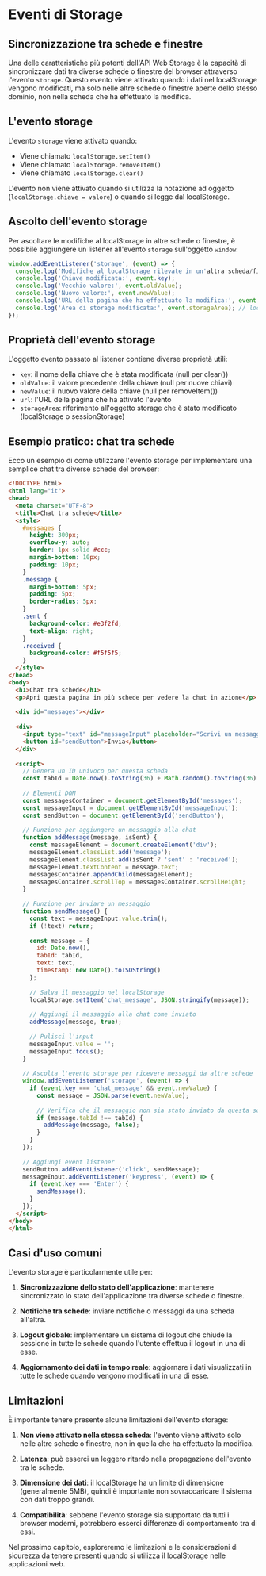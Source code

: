 # Eventi di Storage

## Sincronizzazione tra schede e finestre

Una delle caratteristiche più potenti dell'API Web Storage è la capacità di sincronizzare dati tra diverse schede o finestre del browser attraverso l'evento `storage`. Questo evento viene attivato quando i dati nel localStorage vengono modificati, ma solo nelle altre schede o finestre aperte dello stesso dominio, non nella scheda che ha effettuato la modifica.

## L'evento storage

L'evento `storage` viene attivato quando:

- Viene chiamato `localStorage.setItem()`
- Viene chiamato `localStorage.removeItem()`
- Viene chiamato `localStorage.clear()`

L'evento non viene attivato quando si utilizza la notazione ad oggetto (`localStorage.chiave = valore`) o quando si legge dal localStorage.

## Ascolto dell'evento storage

Per ascoltare le modifiche al localStorage in altre schede o finestre, è possibile aggiungere un listener all'evento `storage` sull'oggetto `window`:

```javascript
window.addEventListener('storage', (event) => {
  console.log('Modifiche al localStorage rilevate in un'altra scheda/finestra');
  console.log('Chiave modificata:', event.key);
  console.log('Vecchio valore:', event.oldValue);
  console.log('Nuovo valore:', event.newValue);
  console.log('URL della pagina che ha effettuato la modifica:', event.url);
  console.log('Area di storage modificata:', event.storageArea); // localStorage o sessionStorage
});
```

## Proprietà dell'evento storage

L'oggetto evento passato al listener contiene diverse proprietà utili:

- `key`: il nome della chiave che è stata modificata (null per clear())
- `oldValue`: il valore precedente della chiave (null per nuove chiavi)
- `newValue`: il nuovo valore della chiave (null per removeItem())
- `url`: l'URL della pagina che ha attivato l'evento
- `storageArea`: riferimento all'oggetto storage che è stato modificato (localStorage o sessionStorage)

## Esempio pratico: chat tra schede

Ecco un esempio di come utilizzare l'evento storage per implementare una semplice chat tra diverse schede del browser:

```html
<!DOCTYPE html>
<html lang="it">
<head>
  <meta charset="UTF-8">
  <title>Chat tra schede</title>
  <style>
    #messages {
      height: 300px;
      overflow-y: auto;
      border: 1px solid #ccc;
      margin-bottom: 10px;
      padding: 10px;
    }
    .message {
      margin-bottom: 5px;
      padding: 5px;
      border-radius: 5px;
    }
    .sent {
      background-color: #e3f2fd;
      text-align: right;
    }
    .received {
      background-color: #f5f5f5;
    }
  </style>
</head>
<body>
  <h1>Chat tra schede</h1>
  <p>Apri questa pagina in più schede per vedere la chat in azione</p>
  
  <div id="messages"></div>
  
  <div>
    <input type="text" id="messageInput" placeholder="Scrivi un messaggio...">
    <button id="sendButton">Invia</button>
  </div>
  
  <script>
    // Genera un ID univoco per questa scheda
    const tabId = Date.now().toString(36) + Math.random().toString(36).substr(2);
    
    // Elementi DOM
    const messagesContainer = document.getElementById('messages');
    const messageInput = document.getElementById('messageInput');
    const sendButton = document.getElementById('sendButton');
    
    // Funzione per aggiungere un messaggio alla chat
    function addMessage(message, isSent) {
      const messageElement = document.createElement('div');
      messageElement.classList.add('message');
      messageElement.classList.add(isSent ? 'sent' : 'received');
      messageElement.textContent = message.text;
      messagesContainer.appendChild(messageElement);
      messagesContainer.scrollTop = messagesContainer.scrollHeight;
    }
    
    // Funzione per inviare un messaggio
    function sendMessage() {
      const text = messageInput.value.trim();
      if (!text) return;
      
      const message = {
        id: Date.now(),
        tabId: tabId,
        text: text,
        timestamp: new Date().toISOString()
      };
      
      // Salva il messaggio nel localStorage
      localStorage.setItem('chat_message', JSON.stringify(message));
      
      // Aggiungi il messaggio alla chat come inviato
      addMessage(message, true);
      
      // Pulisci l'input
      messageInput.value = '';
      messageInput.focus();
    }
    
    // Ascolta l'evento storage per ricevere messaggi da altre schede
    window.addEventListener('storage', (event) => {
      if (event.key === 'chat_message' && event.newValue) {
        const message = JSON.parse(event.newValue);
        
        // Verifica che il messaggio non sia stato inviato da questa scheda
        if (message.tabId !== tabId) {
          addMessage(message, false);
        }
      }
    });
    
    // Aggiungi event listener
    sendButton.addEventListener('click', sendMessage);
    messageInput.addEventListener('keypress', (event) => {
      if (event.key === 'Enter') {
        sendMessage();
      }
    });
  </script>
</body>
</html>
```

## Casi d'uso comuni

L'evento storage è particolarmente utile per:

1. **Sincronizzazione dello stato dell'applicazione**: mantenere sincronizzato lo stato dell'applicazione tra diverse schede o finestre.

2. **Notifiche tra schede**: inviare notifiche o messaggi da una scheda all'altra.

3. **Logout globale**: implementare un sistema di logout che chiude la sessione in tutte le schede quando l'utente effettua il logout in una di esse.

4. **Aggiornamento dei dati in tempo reale**: aggiornare i dati visualizzati in tutte le schede quando vengono modificati in una di esse.

## Limitazioni

È importante tenere presente alcune limitazioni dell'evento storage:

1. **Non viene attivato nella stessa scheda**: l'evento viene attivato solo nelle altre schede o finestre, non in quella che ha effettuato la modifica.

2. **Latenza**: può esserci un leggero ritardo nella propagazione dell'evento tra le schede.

3. **Dimensione dei dati**: il localStorage ha un limite di dimensione (generalmente 5MB), quindi è importante non sovraccaricare il sistema con dati troppo grandi.

4. **Compatibilità**: sebbene l'evento storage sia supportato da tutti i browser moderni, potrebbero esserci differenze di comportamento tra di essi.

Nel prossimo capitolo, esploreremo le limitazioni e le considerazioni di sicurezza da tenere presenti quando si utilizza il localStorage nelle applicazioni web.